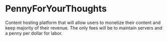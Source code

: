 # PennyForYourThoughts
Content hosting platform that will allow users to monetize their content and keep majority of their revenue. The only fees will be to maintain servers and a penny per dollar for labor. 
